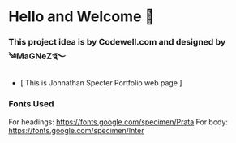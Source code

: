# Hello and Welcome 👋

### This project idea is by Codewell.com and designed by ༄MaGNeZ࿐

- [ This is Johnathan Specter Portfolio web page ]

### Fonts Used

For headings: https://fonts.google.com/specimen/Prata
For body: https://fonts.google.com/specimen/Inter
